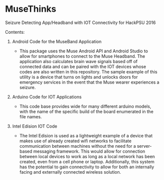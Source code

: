 # MuseThinks
Seizure Detecting App/Headband with IOT Connectivity for HackPSU 2016

Contents:
1) Android Code for the MuseBand Application
	- This package uses the Muse Android API and Android Studio to allow for smartphones to connect to the Muse Headband. The application also calculates brain wave signals based off of connected data and can be paired with the IOT devices whose codes are also  written in this repository. The sample example of this utility is a device that turns on lights and unlocks doors for emergency services in the event that the Muse wearer experiences a seizure.
	
2) Arduino Code for IOT Applications
	- This code base provides wide for many different arduino models, with the name of the specific build of the board enumerated in the file names.
	
3) Intel Edision IOT Code
	- The Intel Edision is used as a lightweight example of a device that makes use of already created wifi networks to facilitate communication between machines without the need for a server-based messaging framework. This would allow for connection between local devices to work as long as a local network has been created, even from a cell phone or laptop. Additionally, this system has the potential to gain connectivity to allow for both an internally facing and externally connected wireless solution.
